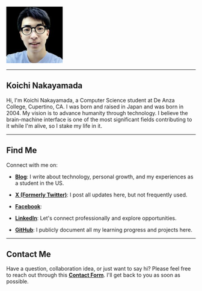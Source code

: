
![Koichi's Photo](profile150.jpg)

---

## Koichi Nakayamada

Hi, I'm Koichi Nakayamada, a Computer Science student at De Anza College, Cupertino, CA. I was born and raised in Japan and was born in 2004. My vision is to advance humanity through technology. I believe the brain-machine interface is one of the most significant fields contributing to it while I'm alive, so I stake my life in it.

---

## Find Me

Connect with me on:

- [**Blog**](https://koichin.medium.com): I write about technology, personal growth, and my experiences as a student in the US.
- [**X (Formerly Twitter)**](https://x.com/koichincom): I post all updates here, but not frequently used.

- [**Facebook**](https://www.facebook.com/koichincom?mibextid=LQQJ4d): 
- [**LinkedIn**](https://linkedin.com/in/koichinakayamada): Let's connect professionally and explore opportunities.
- [**GitHub**](https://github.com/koichinakayamada): I publicly document all my learning progress and projects here. 

---

## Contact Me

Have a question, collaboration idea, or just want to say hi? Please feel free to reach out through this [**Contact Form**](https://forms.gle/TTmCVmB7TK8fyH5Z8). I'll get back to you as soon as possible.
